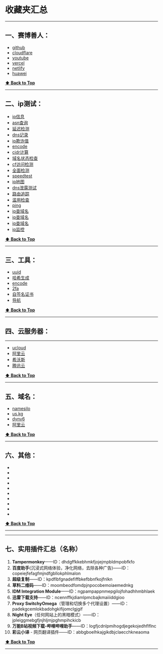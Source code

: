 # 收藏夹汇总

---

## 一、赛博善人：
- [github](https://github.com/)
- [cloudflare](https://www.cloudflare.com/)
- [youtube](https://youtube.com/)
- [vercel](https://vercel.com/)
- [netlify](https://www.netlify.com/)
- [huawei](https://www.huaweicloud.com/)
	
**[⬆️ Back to Top](#收藏夹汇总)**

---

## 二、ip测试：

- [ip信息](https://ipinfo.io/)
- [asn查询](https://bgp.he.net/)
- [延迟检测](https://www.itdog.cn/tcping/)
- [dns记录](https://www.nslookup.io/)
- [ip欺诈值](https://ip.ping0.cc/)
- [encode](https://www.urlencoder.org/)
- [cidr计算](https://www.sioe.cn/xinqing/CIDR.php)
- [域名状态检查](https://lookup.icann.org/en/lookup)
- [cf访问检测](https://ip.sb/)
- [全面检测](https://ip.skk.moe/)
- [speedtest](https://www.speedtest.net/)
- [ip地图](https://ipdata.co/)
- [dns泄露测试](https://browserleaks.com/dns)
- [路由追踪](https://www.itdog.cn/traceroute/)
- [滥用检查](https://www.abuseipdb.com/)
- [ping](https://ping.pe/)
- [ip查域名](https://ipchaxun.com/)
- [ip查域名](https://site.ip138.com/)
- [ip查域名](https://dnsdblookup.com/)
- [ip监控](https://ping0.cc/vpsmon/30day)
	
**[⬆️ Back to Top](#收藏夹汇总)**

---

## 三、工具：

- [uuid](https://www.uuidgenerator.net/)
- [哈希生成](https://www.atatus.com/tools/sha224-to-hash)
- [encode](https://www.urlencoder.org/)
- [2fa](tabler:auth-2fa)
- [自签名证书](https://bkssl.com/ssl/selfsign)
- [导航](https://wpw.us.kg/100fasterwithppxguard/base64/)

**[⬆️ Back to Top](#收藏夹汇总)**

---

## 四、云服务器：
---
- [ucloud](https://www.ucloud.cn/)
- [阿里云](https://cn.aliyun.com/)
- [希沃斯](https://evoxt.com/)
- [腾讯云](https://cloud.tencent.com/)

**[⬆️ Back to Top](#收藏夹汇总)**

---

## 五、域名：

- [namesilo](https://www.namesilo.com/)
- [us.kg](https://register.us.kg/)
- [dynv6](https://dynv6.com/)
- [阿里云](https://wanwang.aliyun.com/newdomain/new_user_activity)

**[⬆️ Back to Top](#收藏夹汇总)**

---

## 六、其他：

- []()
- []()
- []()
- []()
- []()
- []()
- []()
- []()
- []()
- []()

**[⬆️ Back to Top](#收藏夹汇总)**

---

---

## 七、实用插件汇总（名称）

1. **Tampermonkey**——ID：dhdgffkkebhmkfjojejmpbldmpobfkfo
2. **百度助手**(沉浸式网络体验，净化网络，去除各种广告)——ID：copeiejfefagfmjndfgbllokphlmalon
3. **超级复制**——ID：kpdflbfgnadefiffbkefbbnfkojfnlkn
4. **草料二维码**——ID：moombeodfomdpjnpocobemoiaemednkg
5. **IDM Integration Module**——ID：ngpampappnmepgilojfohadhhmbhlaek
6. **迅雷下载支持**——ID：ncennffkjdiamlpmcbajkmaiiiddgioo
7. **Proxy SwitchyOmega**（管理和切换多个代理设置）——ID：padekgcemlokbadohgkifijomclgjgif
8. **Night Eye**（任何网站上的黑暗模式）——ID：jpleiggmebgfjnjhljmjpghmpihckicb
9. **万能B站视频下载-哔哩哔哩助手**——ID：logfjcdnlpmihogdjegekojedhflflnc
10. **彩云小译** - 网页翻译插件——ID：abbgboelhkajgikdbjclaecchkneaoma

**[⬆️ Back to Top](#收藏夹汇总)**

---
